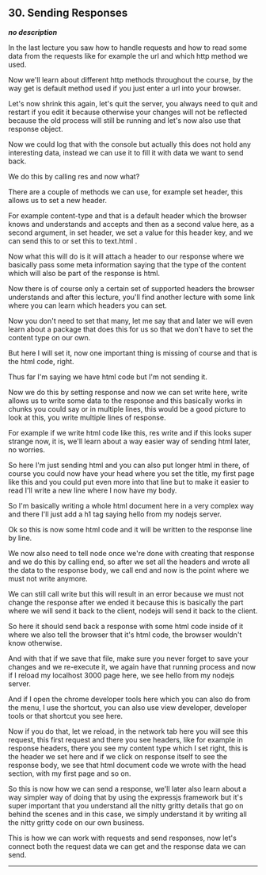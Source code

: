 ## 30. Sending Responses

<strong><em>no description</em></strong>

In the last lecture you saw how to handle requests and how to read some data
from the requests like for example the url and which http method we used. 

Now we'll learn about different http methods throughout the course, by the way
get is default method used if you just enter a url into your browser. 

Let's now shrink this again, let's quit the server, you always need to quit and
restart if you edit it because otherwise your changes will not be reflected
because the old process will still be running and let's now also use that
response object. 

Now we could log that with the console but actually this does not hold any
interesting data, instead we can use it to fill it with data we want to send
back. 

We do this by calling res and now what? 

There are a couple of methods we can use, for example set header, this allows us
to set a new header. 

For example content-type and that is a default header which the browser knows
and understands and accepts and then as a second value here, as a second
argument, in set header, we set a value for this header key, and we can send
this to or set this to text.html . 

Now what this will do is it will attach a header to our response where we
basically pass some meta information saying that the type of the content which
will also be part of the response is html. 

Now there is of course only a certain set of supported headers the browser
understands and after this lecture, you'll find another lecture with some link
where you can learn which headers you can set. 

Now you don't need to set that many, let me say that and later we will even
learn about a package that does this for us so that we don't have to set the
content type on our own. 

But here I will set it, now one important thing is missing of course and that is
the html code, right. 

Thus far I'm saying we have html code but I'm not sending it. 

Now we do this by setting response and now we can set write here, write allows
us to write some data to the response and this basically works in chunks you
could say or in multiple lines, this would be a good picture to look at this,
you write multiple lines of response. 

For example if we write html code like this, res write and if this looks super
strange now, it is, we'll learn about a way easier way of sending html later, no
worries. 

So here I'm just sending html and you can also put longer html in there, of
course you could now have your head where you set the title, my first page like
this and you could put even more into that line but to make it easier to read
I'll write a new line where I now have my body. 

So I'm basically writing a whole html document here in a very complex way and
there I'll just add a h1 tag saying hello from my nodejs server. 

Ok so this is now some html code and it will be written to the response line by
line. 

We now also need to tell node once we're done with creating that response and we
do this by calling end, so after we set all the headers and wrote all the data
to the response body, we call end and now is the point where we must not write
anymore. 

We can still call write but this will result in an error because we must not
change the response after we ended it because this is basically the part where
we will send it back to the client, nodejs will send it back to the client. 

So here it should send back a response with some html code inside of it where we
also tell the browser that it's html code, the browser wouldn't know otherwise. 

And with that if we save that file, make sure you never forget to save your
changes and we re-execute it, we again have that running process and now if I
reload my localhost 3000 page here, we see hello from my nodejs server. 

And if I open the chrome developer tools here which you can also do from the
menu, I use the shortcut, you can also use view developer, developer tools or
that shortcut you see here. 

Now if you do that, let we reload, in the network tab here you will see this
request, this first request and there you see headers, like for example in
response headers, there you see my content type which I set right, this is the
header we set here and if we click on response itself to see the response body,
we see that html document code we wrote with the head section, with my first
page and so on. 

So this is now how we can send a response, we'll later also learn about a way
simpler way of doing that by using the expressjs framework but it's super
important that you understand all the nitty gritty details that go on behind the
scenes and in this case, we simply understand it by writing all the nitty gritty
code on our own business. 

This is how we can work with requests and send responses, now let's connect both
the request data we can get and the response data we can send. 

---